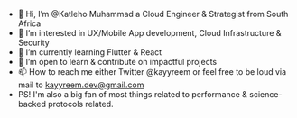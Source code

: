 - 👋 Hi, I’m @Katleho Muhammad a Cloud Engineer & Strategist from South Africa
- 👀 I’m interested in UX/Mobile App development, Cloud Infrastructure & Security
- 🌱 I’m currently learning Flutter & React
- 💞️ I’m open to learn & contribute on impactful projects 
- 📫 How to reach me either Twitter @kayyreem or feel free to be loud via mail to kayyreem.dev@gmail.com 
- PS! I'm also a big fan of most things related to performance & science-backed protocols related.
<!---
--->
